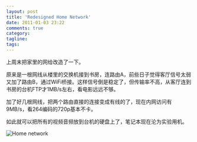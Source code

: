 ```yaml
---
layout: post
title: 'Redesigned Home Network'
date: 2011-01-03 23:22
comments: true
category: 
tagline: 
tags:
---
```

    

上周末把家里的网给改造了一下。

  
原来是一根网线从楼里的交换机接到书房，连路由A，前些日子觉得客厅信号太弱又加了路由B，通过WiFi桥接。这样信号倒是稳定了，但传输率不高，从客厅连到书房的台机FTP才1MB/s左右，看电影远远不够。

加了好几根网线，把两个路由直接的连接变成有线的了，现在内网访问有9MB/s，看264编码的720p基本不卡。  
  
如此就可以把所有的视频音频放到台机的硬盘上了，笔记本现在沦为实验用机。

![Home network](http://qingpei.me/images/in_post/qingnetwork.png)
